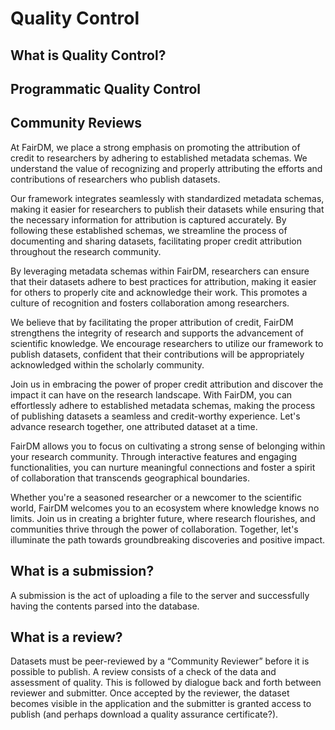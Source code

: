 # Quality Control


## What is Quality Control?



## Programmatic Quality Control



## Community Reviews




At FairDM, we place a strong emphasis on promoting the attribution of credit to researchers by adhering to established metadata schemas. We understand the value of recognizing and properly attributing the efforts and contributions of researchers who publish datasets.

Our framework integrates seamlessly with standardized metadata schemas, making it easier for researchers to publish their datasets while ensuring that the necessary information for attribution is captured accurately. By following these established schemas, we streamline the process of documenting and sharing datasets, facilitating proper credit attribution throughout the research community.



By leveraging metadata schemas within FairDM, researchers can ensure that their datasets adhere to best practices for attribution, making it easier for others to properly cite and acknowledge their work. This promotes a culture of recognition and fosters collaboration among researchers.

We believe that by facilitating the proper attribution of credit, FairDM strengthens the integrity of research and supports the advancement of scientific knowledge. We encourage researchers to utilize our framework to publish datasets, confident that their contributions will be appropriately acknowledged within the scholarly community.

Join us in embracing the power of proper credit attribution and discover the impact it can have on the research landscape. With FairDM, you can effortlessly adhere to established metadata schemas, making the process of publishing datasets a seamless and credit-worthy experience. Let's advance research together, one attributed dataset at a time.

FairDM allows you to focus on cultivating a strong sense of belonging within your research community. Through interactive features and engaging functionalities, you can nurture meaningful connections and foster a spirit of collaboration that transcends geographical boundaries.

Whether you're a seasoned researcher or a newcomer to the scientific world, FairDM welcomes you to an ecosystem where knowledge knows no limits. Join us in creating a brighter future, where research flourishes, and communities thrive through the power of collaboration. Together, let's illuminate the path towards groundbreaking discoveries and positive impact.

## What is a submission?
A submission is the act of uploading a file to the server and successfully having the contents parsed into the database.

## What is a review?
Datasets must be peer-reviewed by a “Community Reviewer” before it is possible to publish. A review consists of a check of the data and assessment of quality. This is followed by dialogue back and forth between reviewer and submitter. Once accepted by the reviewer, the dataset becomes visible in the application and the submitter is granted access to publish (and perhaps download a quality assurance certificate?). 

